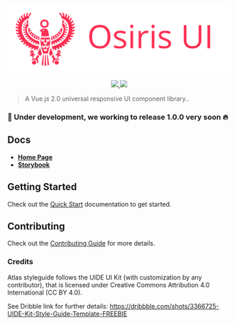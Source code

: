 <p align="center">
  <img src="osiris.svg">
</p>

<p align="center">
  <a href="https://travis-ci.org/osiris-ui/osiris">
    <img src="https://travis-ci.org/orisis-ui/osiris.svg?branch=master">
  </a>
  <a href="https://npmjs.com/package/@osiris-ui/osiris">
    <img src="https://img.shields.io/npm/v/@osiris-ui/osiris.svg?colorB=0099f9">
  </a>
</p>

> A Vue.js 2.0 universal responsive UI component library..

### 🚧 Under development, we working to release 1.0.0 very soon :fire:

## Docs

* [**Home Page**](https://osiris-ui.github.com/osiris/)
* [**Storybook**](https://atlas-storybook.cotabox.com.br/)

## Getting Started

Check out the [Quick Start](#quick-start) documentation to get started.

## Contributing

Check out the [Contributing Guide](CONTRIBUTING.md) for more details.

### Credits

Atlas styleguide follows the UIDE UI Kit (with customization by any contributor), that is licensed under Creative Commons Attribution 4.0 International (CC BY 4.0).

See Dribble link for further details: https://dribbble.com/shots/3366725-UIDE-Kit-Style-Guide-Template-FREEBIE
